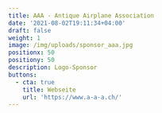 ```yaml
---
title: AAA - Antique Airplane Association
date: '2021-08-02T19:11:34+04:00'
draft: false
weight: 1
image: /img/uploads/sponsor_aaa.jpg
positionx: 50
positiony: 50
description: Logo-Sponsor
buttons:
  - cta: true
    title: Webseite
    url: 'https://www.a-a-a.ch/'
---
```


